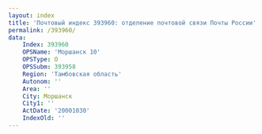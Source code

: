 ```yaml
---
layout: index
title: 'Почтовый индекс 393960: отделение почтовой связи Почты России'
permalink: /393960/
data:
    Index: 393960
    OPSName: 'Моршанск 10'
    OPSType: О
    OPSSubm: 393958
    Region: 'Тамбовская область'
    Autonom: ''
    Area: ''
    City: Моршанск
    City1: ''
    ActDate: '20001030'
    IndexOld: ''
---
```

